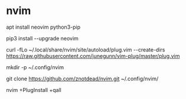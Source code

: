 # nvim

apt install neovim python3-pip

pip3 install --upgrade neovim

curl -fLo ~/.local/share/nvim/site/autoload/plug.vim --create-dirs \
    https://raw.githubusercontent.com/junegunn/vim-plug/master/plug.vim
    
mkdir -p ~/.config/nvim

git clone https://github.com/znotdead/nvim.git ~/.config/nvim/

nvim +PlugInstall +qall
